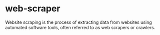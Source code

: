 # web-scraper
Website scraping is the process of extracting data from websites using automated software tools, often referred to as web scrapers or crawlers.
